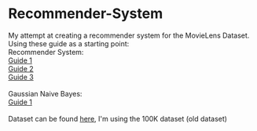 # Recommender-System
My attempt at creating a recommender system for the MovieLens Dataset.
Using these guide as a starting point:<br/>
Recommender System:<br/>
[Guide 1](https://acodeforthought.wordpress.com/2016/12/29/building-a-recommender-system-on-user-user-collaborative-filtering-movielens-dataset/)<br/>
[Guide 2](https://www.analyticsvidhya.com/blog/2016/06/quick-guide-build-recommendation-engine-python/)<br/>
[Guide 3](https://cambridgespark.com/content/tutorials/implementing-your-own-recommender-systems-in-Python/index.html)
<br/><br/>
Gaussian Naive Bayes:<br/>
[Guide 1](https://github.com/akashsara/Kaggle-Titanic-Naive-Bayes/blob/master/Titanic.ipynb)
<br/><br/>
Dataset can be found [here](https://grouplens.org/datasets/movielens/), I'm using the 100K dataset (old dataset)
